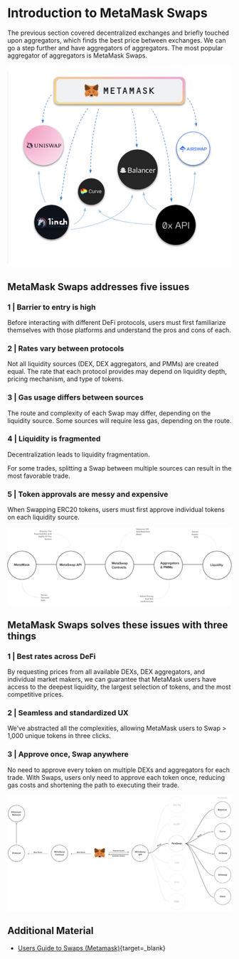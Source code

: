 # Introduction to MetaMask Swaps

The previous section covered decentralized exchanges and briefly touched upon aggregators, which finds the best price between exchanges. We can go a step further and have aggregators of aggregators. The most popular aggregator of aggregators is MetaMask Swaps.

![metamask-swaps-aggregator](../../../img/S05/metamask-swaps-aggregator.png)

## MetaMask Swaps addresses five issues

### 1 | Barrier to entry is high

Before interacting with different DeFi protocols, users must first familiarize themselves with those platforms and understand the pros and cons of each.

### 2 | Rates vary between protocols

Not all liquidity sources (DEX, DEX aggregators, and PMMs) are created equal. The rate that each protocol provides may depend on liquidity depth, pricing mechanism, and type of tokens.

### 3 | Gas usage differs between sources

The route and complexity of each Swap may differ, depending on the liquidity source. Some sources will require less gas, depending on the route.

### 4 | Liquidity is fragmented

Decentralization leads to liquidity fragmentation.

For some trades, splitting a Swap between multiple sources can result in the most favorable trade.

### 5 | Token approvals are messy and expensive

When Swapping ERC20 tokens, users must first approve individual tokens on each liquidity source.

![metamask-flow-cycle](../../../img/S05/metamask-flow-cycle.png)

## MetaMask Swaps solves these issues with three things

### 1 | Best rates across DeFi

By requesting prices from all available DEXs, DEX aggregators, and individual market makers, we can guarantee that MetaMask users have access to the deepest liquidity, the largest selection of tokens, and the most competitive prices.

### 2 | Seamless and standardized UX

We’ve abstracted all the complexities, allowing MetaMask users to Swap > 1,000 unique tokens in three clicks.

### 3 | Approve once, Swap anywhere

No need to approve every token on multiple DEXs and aggregators for each trade. With Swaps, users only need to approve each token once, reducing gas costs and shortening the path to executing their trade.

![metamask-swaps-order-flow](../../../img/S05/metamask-swaps-order-flow.png)

## Additional Material

- [Users Guide to Swaps (Metamask)](https://metamask.zendesk.com/hc/en-us/articles/4405093054363){target=\_blank}
